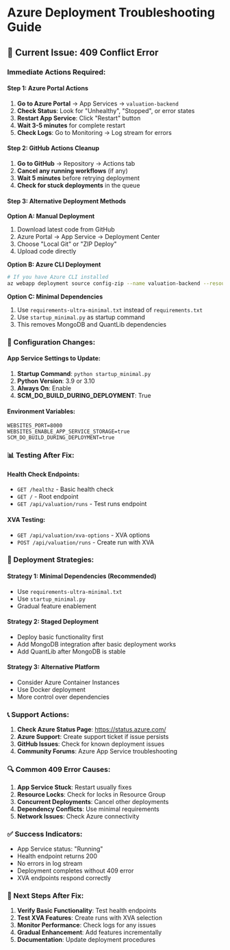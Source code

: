 # Azure Deployment Troubleshooting Guide

## 🚨 Current Issue: 409 Conflict Error

### **Immediate Actions Required:**

#### **Step 1: Azure Portal Actions**
1. **Go to Azure Portal** → App Services → `valuation-backend`
2. **Check Status**: Look for "Unhealthy", "Stopped", or error states
3. **Restart App Service**: Click "Restart" button
4. **Wait 3-5 minutes** for complete restart
5. **Check Logs**: Go to Monitoring → Log stream for errors

#### **Step 2: GitHub Actions Cleanup**
1. **Go to GitHub** → Repository → Actions tab
2. **Cancel any running workflows** (if any)
3. **Wait 5 minutes** before retrying deployment
4. **Check for stuck deployments** in the queue

#### **Step 3: Alternative Deployment Methods**

**Option A: Manual Deployment**
1. Download latest code from GitHub
2. Azure Portal → App Service → Deployment Center
3. Choose "Local Git" or "ZIP Deploy"
4. Upload code directly

**Option B: Azure CLI Deployment**
```bash
# If you have Azure CLI installed
az webapp deployment source config-zip --name valuation-backend --resource-group your-resource-group --src your-code.zip
```

**Option C: Minimal Dependencies**
1. Use `requirements-ultra-minimal.txt` instead of `requirements.txt`
2. Use `startup_minimal.py` as startup command
3. This removes MongoDB and QuantLib dependencies

### **🔧 Configuration Changes:**

#### **App Service Settings to Update:**
1. **Startup Command**: `python startup_minimal.py`
2. **Python Version**: 3.9 or 3.10
3. **Always On**: Enable
4. **SCM_DO_BUILD_DURING_DEPLOYMENT**: True

#### **Environment Variables:**
```
WEBSITES_PORT=8000
WEBSITES_ENABLE_APP_SERVICE_STORAGE=true
SCM_DO_BUILD_DURING_DEPLOYMENT=true
```

### **📊 Testing After Fix:**

#### **Health Check Endpoints:**
- `GET /healthz` - Basic health check
- `GET /` - Root endpoint
- `GET /api/valuation/runs` - Test runs endpoint

#### **XVA Testing:**
- `GET /api/valuation/xva-options` - XVA options
- `POST /api/valuation/runs` - Create run with XVA

### **🚀 Deployment Strategies:**

#### **Strategy 1: Minimal Dependencies (Recommended)**
- Use `requirements-ultra-minimal.txt`
- Use `startup_minimal.py`
- Gradual feature enablement

#### **Strategy 2: Staged Deployment**
- Deploy basic functionality first
- Add MongoDB integration after basic deployment works
- Add QuantLib after MongoDB is stable

#### **Strategy 3: Alternative Platform**
- Consider Azure Container Instances
- Use Docker deployment
- More control over dependencies

### **📞 Support Actions:**

1. **Check Azure Status Page**: https://status.azure.com/
2. **Azure Support**: Create support ticket if issue persists
3. **GitHub Issues**: Check for known deployment issues
4. **Community Forums**: Azure App Service troubleshooting

### **🔍 Common 409 Error Causes:**

1. **App Service Stuck**: Restart usually fixes
2. **Resource Locks**: Check for locks in Resource Group
3. **Concurrent Deployments**: Cancel other deployments
4. **Dependency Conflicts**: Use minimal requirements
5. **Network Issues**: Check Azure connectivity

### **✅ Success Indicators:**

- App Service status: "Running"
- Health endpoint returns 200
- No errors in log stream
- Deployment completes without 409 error
- XVA endpoints respond correctly

### **🔄 Next Steps After Fix:**

1. **Verify Basic Functionality**: Test health endpoints
2. **Test XVA Features**: Create runs with XVA selection
3. **Monitor Performance**: Check logs for any issues
4. **Gradual Enhancement**: Add features incrementally
5. **Documentation**: Update deployment procedures

